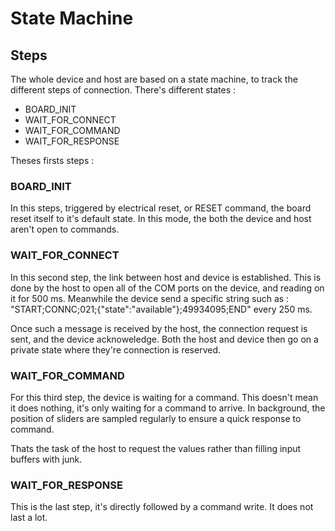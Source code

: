 # State Machine

## Steps

The whole device and host are based on a state machine, to track the different steps of connection.
There's different states :

- BOARD_INIT
- WAIT_FOR_CONNECT
- WAIT_FOR_COMMAND
- WAIT_FOR_RESPONSE

Theses firsts steps :

### BOARD_INIT

In this steps, triggered by electrical reset, or RESET command, the board reset itself to it's default state.
In this mode, the both the device and host aren't open to commands.

### WAIT_FOR_CONNECT

In this second step, the link between host and device is established. This is done by the host to open all of the COM ports on the device, and reading on it for 500 ms.
Meanwhile the device send a specific string such as : "START;CONNC;021;{"state":"available"};49934095;END" every 250 ms.

Once such a message is received by the host, the connection request is sent, and the device acknoweledge.
Both the host and device then go on a private state where they're connection is reserved.

### WAIT_FOR_COMMAND

For this third step, the device is waiting for a command. This doesn't mean it does nothing, it's only waiting for a command to arrive.
In background, the position of sliders are sampled regularly to ensure a quick response to command.

Thats the task of the host to request the values rather than filling input buffers with junk.

### WAIT_FOR_RESPONSE

This is the last step, it's directly followed by a command write. It does not last a lot.
